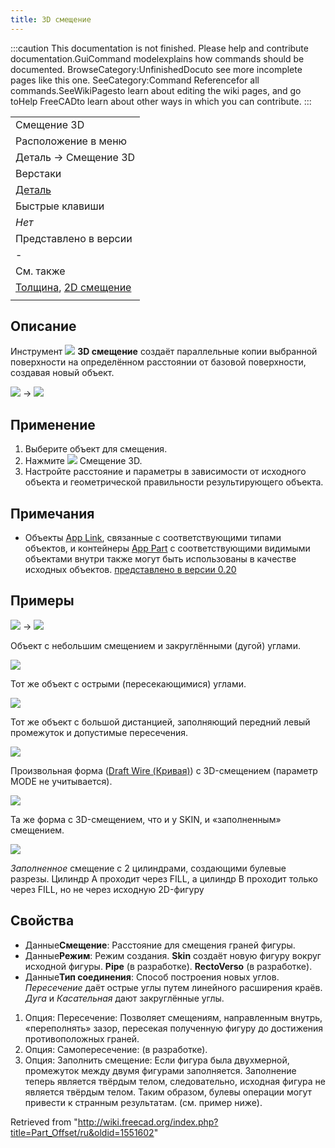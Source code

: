 ```yaml
---
title: 3D cмещение
---
```

:::caution
This documentation is not finished. Please help and contribute documentation.GuiCommand modelexplains how commands should be documented. BrowseCategory:UnfinishedDocuto see more incomplete pages like this one. SeeCategory:Command Referencefor all commands.SeeWikiPagesto learn about editing the wiki pages, and go toHelp FreeCADto learn about other ways in which you can contribute.
:::

|  |
| --- |
| Смещение 3D |
| Расположение в меню |
| Деталь → Смещение 3D |
| Верстаки |
| [Деталь](/Part_Workbench/ru "Part Workbench/ru") |
| Быстрые клавиши |
| *Нет* |
| Представлено в версии |
| - |
| См. также |
| [Толщина](/Part_Thickness/ru "Part Thickness/ru"), [2D смещение](/Part_Offset2D/ru "Part Offset2D/ru") |
|  |

## Описание

Инструмент ![](/images/Part_Offset.svg) **3D смещение** создаёт параллельные копии выбранной поверхности на определённом расстоянии от базовой поверхности, создавая новый объект.

![](/images/PartOffset0.png) → ![](/images/PartOffset1.png)

## Применение

1. Выберите объект для смещения.
2. Нажмите ![](/images/Part_Offset.svg) Смещение 3D.
3. Настройте расстояние и параметры в зависимости от исходного объекта и геометрической правильности результирующего объекта.

## Примечания

* Объекты [App Link](/App_Link/ru "App Link/ru"), связанные с соответствующими типами объектов, и контейнеры [App Part](/App_Part/ru "App Part/ru") с соответствующими видимыми объектами внутри также могут быть использованы в качестве исходных объектов. [представлено в версии 0.20](/Release_notes_0.20/ru "Release notes 0.20/ru")

## Примеры

![](/images/PartOffset0.png) → ![](/images/PartOffset1.png)

Объект с небольшим смещением и закруглёнными (дугой) углами.

![](/images/PartOffset3.png)

Тот же объект с острыми (пересекающимися) углами.

![](/images/PartOffset2.png)

Тот же объект с большой дистанцией, заполняющий передний левый промежуток и допустимые пересечения.

![](/images/PartOffset4.png)

Произвольная форма ([Draft Wire (Кривая)](/Draft_Wire/ru "Draft Wire/ru")) с 3D-смещением (параметр MODE не учитывается).

![](/images/PartOffset5.png)

Та же форма с 3D-смещением, что и у SKIN, и «заполненным» смещением.

![](/images/PartOffset6.png)

*Заполненное* смещение с 2 цилиндрами, создающими булевые разрезы. Цилиндр A проходит через FILL, а цилиндр B проходит только через FILL, но не через исходную 2D-фигуру

## Свойства

* Данные**Смещение**: Расстояние для смещения граней фигуры.
* Данные**Режим**: Режим создания. **Skin** создаёт новую фигуру вокруг исходной фигуры. **Pipe** (в разработке). **RectoVerso** (в разработке).
* Данные**Тип соединения**: Способ построения новых углов. *Пересечение* даёт острые углы путем линейного расширения краёв. *Дуга* и *Касательная* дают закруглённые углы.

1. Опция: Пересечение: Позволяет смещениям, направленным внутрь, «переполнять» зазор, пересекая полученную фигуру до достижения противоположных граней.
2. Опция: Самопересечение: (в разработке).
3. Опция: Заполнить смещение: Если фигура была двухмерной, промежуток между двумя фигурами заполняется. Заполнение теперь является твёрдым телом, следовательно, исходная фигура не является твёрдым телом. Таким образом, булевы операции могут привести к странным результатам. (см. пример ниже).

Retrieved from "<http://wiki.freecad.org/index.php?title=Part_Offset/ru&oldid=1551602>"